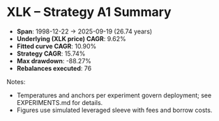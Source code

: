 # XLK – Strategy A1 Summary

- **Span**: 1998-12-22 → 2025-09-19 (26.74 years)
- **Underlying (XLK price) CAGR**: 9.62%
- **Fitted curve CAGR**: 10.90%
- **Strategy CAGR**: 15.74%
- **Max drawdown**: -88.27%
- **Rebalances executed**: 76

Notes:

- Temperatures and anchors per experiment govern deployment; see EXPERIMENTS.md for details.
- Figures use simulated leveraged sleeve with fees and borrow costs.
